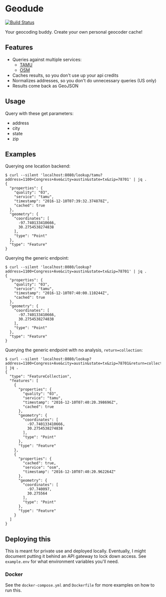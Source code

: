 Geodude
=======

[![Build Status](https://travis-ci.org/crccheck/geodude.svg?branch=master)](https://travis-ci.org/crccheck/geodude)

Your geocoding buddy. Create your own personal geocoder cache!


Features
--------

- Queries against multiple services:
  - [TAMU](https://github.com/crccheck/geodude/wiki/TAMU)
  - [OSM](https://github.com/crccheck/geodude/wiki/Open-Street-Map)
- Caches results, so you don't use up your api credits
- Normalizes addresses, so you don't do unnecessary queries (US only)
- Results come back as GeoJSON


Usage
-----

Query with these get parameters:

* address
* city
* state
* zip


Examples
--------

Querying one location backend:

```
$ curl --silent 'localhost:8080/lookup/tamu?address=1100+Congress+Ave&city=austin&state=tx&zip=78701' | jq .
{
  "properties": {
    "quality": "03",
    "service": "tamu",
    "timestamp": "2016-12-10T07:39:32.374878Z",
    "cached": true
  },
  "geometry": {
    "coordinates": [
      -97.740133410666,
      30.2754538274838
    ],
    "type": "Point"
  },
  "type": "Feature"
}

```

Querying the generic endpoint:

```
$ curl --silent 'localhost:8080/lookup?address=1100+Congress+Ave&city=austin&state=tx&zip=78701' | jq .
{
  "properties": {
    "quality": "03",
    "service": "tamu",
    "timestamp": "2016-12-10T07:40:00.110244Z",
    "cached": true
  },
  "geometry": {
    "coordinates": [
      -97.740133410666,
      30.2754538274838
    ],
    "type": "Point"
  },
  "type": "Feature"
}
```

Querying the generic endpoint with no analysis, `return=collection`:

```
$ curl --silent 'localhost:8080/lookup?address=1100+Congress+Ave&city=austin&state=tx&zip=78701&return=collection' | jq .
{
  "type": "FeatureCollection",
  "features": [
    {
      "properties": {
        "quality": "03",
        "service": "tamu",
        "timestamp": "2016-12-10T07:40:20.398696Z",
        "cached": true
      },
      "geometry": {
        "coordinates": [
          -97.740133410666,
          30.2754538274838
        ],
        "type": "Point"
      },
      "type": "Feature"
    },
    {
      "properties": {
        "cached": true,
        "service": "osm",
        "timestamp": "2016-12-10T07:40:20.962264Z"
      },
      "geometry": {
        "coordinates": [
          -97.740097,
          30.275564
        ],
        "type": "Point"
      },
      "type": "Feature"
    }
  ]
}
```

Deploying this
--------------

This is meant for private use and deployed locally. Eventually, I might
document putting it behind an API gateway to lock down access. See
`example.env` for what environment variables you'll need.

### Docker

See the `docker-compose.yml` and `Dockerfile` for more examples on how to run
this.
